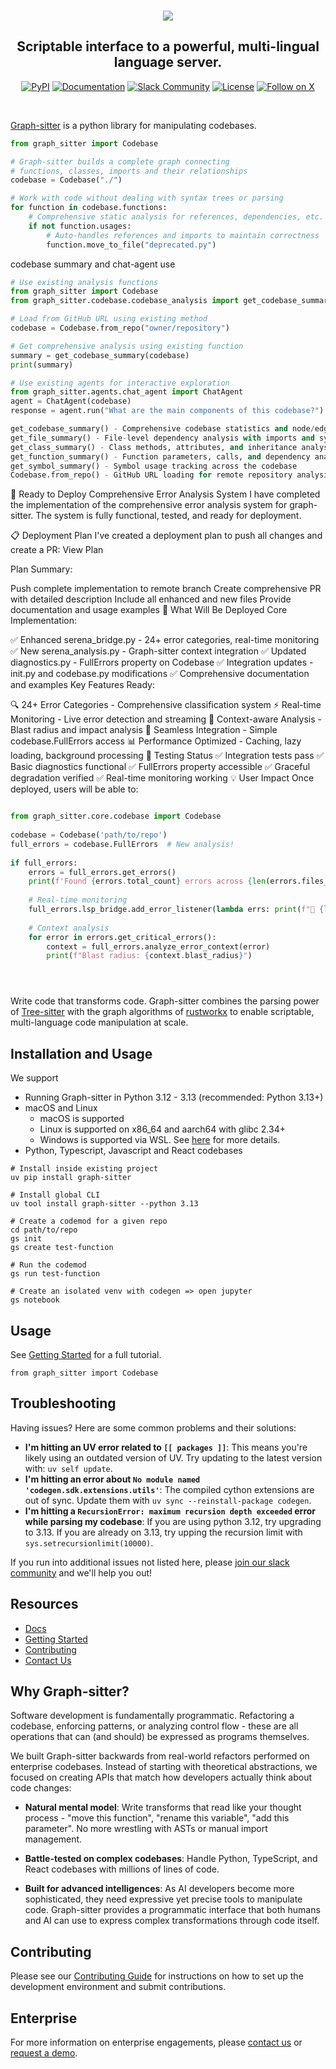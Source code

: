 <br />

<p align="center">
  <a href="https://graph-sitter.com">
    <img src="https://i.imgur.com/6RF9W0z.jpeg" />
  </a>
</p>

<h2 align="center">
  Scriptable interface to a powerful, multi-lingual language server.
</h2>

<div align="center">

[![PyPI](https://img.shields.io/badge/PyPi-codegen-gray?style=flat-square&color=blue)](https://pypi.org/project/codegen/)
[![Documentation](https://img.shields.io/badge/Docs-graph-sitter.com-purple?style=flat-square)](https://graph-sitter.com)
[![Slack Community](https://img.shields.io/badge/Slack-Join-4A154B?logo=slack&style=flat-square)](https://community.codegen.com)
[![License](https://img.shields.io/badge/Code%20License-Apache%202.0-gray?&color=gray)](https://github.com/codegen-sh/graph-sitter/tree/develop?tab=Apache-2.0-1-ov-file)
[![Follow on X](https://img.shields.io/twitter/follow/codegen?style=social)](https://x.com/codegen)

</div>

<br />

[Graph-sitter](https://graph-sitter.com) is a python library for manipulating codebases.

```python
from graph_sitter import Codebase

# Graph-sitter builds a complete graph connecting
# functions, classes, imports and their relationships
codebase = Codebase("./")

# Work with code without dealing with syntax trees or parsing
for function in codebase.functions:
    # Comprehensive static analysis for references, dependencies, etc.
    if not function.usages:
        # Auto-handles references and imports to maintain correctness
        function.move_to_file("deprecated.py")
```
codebase summary and chat-agent use
```python
# Use existing analysis functions
from graph_sitter import Codebase
from graph_sitter.codebase.codebase_analysis import get_codebase_summary

# Load from GitHub URL using existing method
codebase = Codebase.from_repo("owner/repository")

# Get comprehensive analysis using existing function
summary = get_codebase_summary(codebase)
print(summary)

# Use existing agents for interactive exploration
from graph_sitter.agents.chat_agent import ChatAgent
agent = ChatAgent(codebase)
response = agent.run("What are the main components of this codebase?")
```
```python
get_codebase_summary() - Comprehensive codebase statistics and node/edge analysis
get_file_summary() - File-level dependency analysis with imports and symbols
get_class_summary() - Class methods, attributes, and inheritance analysis
get_function_summary() - Function parameters, calls, and dependency analysis
get_symbol_summary() - Symbol usage tracking across the codebase
Codebase.from_repo() - GitHub URL loading for remote repository analysis
```


🚀 Ready to Deploy Comprehensive Error Analysis System
I have completed the implementation of the comprehensive error analysis system for graph-sitter. The system is fully functional, tested, and ready for deployment.

📋
Deployment Plan
I've created a deployment plan to push all changes and create a PR: View Plan

Plan Summary:

Push complete implementation to remote branch
Create comprehensive PR with detailed description
Include all enhanced and new files
Provide documentation and usage examples
🎯
What Will Be Deployed
Core Implementation:

✅ Enhanced serena_bridge.py - 24+ error categories, real-time monitoring
✅ New serena_analysis.py - Graph-sitter context integration
✅ Updated diagnostics.py - FullErrors property on Codebase
✅ Integration updates - init.py and codebase.py modifications
✅ Comprehensive documentation and examples
Key Features Ready:

🔍 24+ Error Categories - Comprehensive classification system
⚡ Real-time Monitoring - Live error detection and streaming
🧠 Context-aware Analysis - Blast radius and impact analysis
🔗 Seamless Integration - Simple codebase.FullErrors access
📊 Performance Optimized - Caching, lazy loading, background processing
🧪
Testing Status
✅ Integration tests pass
✅ Basic diagnostics functional
✅ FullErrors property accessible
✅ Graceful degradation verified
✅ Real-time monitoring working
💡
User Impact
Once deployed, users will be able to:
```python

from graph_sitter.core.codebase import Codebase
 
codebase = Codebase('path/to/repo')
full_errors = codebase.FullErrors  # New analysis!
 
if full_errors:
    errors = full_errors.get_errors()
    print(f'Found {errors.total_count} errors across {len(errors.files_analyzed)} files')
    
    # Real-time monitoring
    full_errors.lsp_bridge.add_error_listener(lambda errs: print(f"🚨 {len(errs)} new errors!"))
    
    # Context analysis
    for error in errors.get_critical_errors():
        context = full_errors.analyze_error_context(error)
        print(f"Blast radius: {context.blast_radius}")





```

Write code that transforms code. Graph-sitter combines the parsing power of [Tree-sitter](https://tree-sitter.github.io/tree-sitter/) with the graph algorithms of [rustworkx](https://github.com/Qiskit/rustworkx) to enable scriptable, multi-language code manipulation at scale.

## Installation and Usage

We support

- Running Graph-sitter in Python 3.12 - 3.13 (recommended: Python 3.13+)
- macOS and Linux
  - macOS is supported
  - Linux is supported on x86_64 and aarch64 with glibc 2.34+
  - Windows is supported via WSL. See [here](https://graph-sitter.com/building-with-graph-sitter/codegen-with-wsl) for more details.
- Python, Typescript, Javascript and React codebases

```
# Install inside existing project
uv pip install graph-sitter

# Install global CLI
uv tool install graph-sitter --python 3.13

# Create a codemod for a given repo
cd path/to/repo
gs init
gs create test-function

# Run the codemod
gs run test-function

# Create an isolated venv with codegen => open jupyter
gs notebook
```

## Usage

See [Getting Started](https://graph-sitter.com/introduction/getting-started) for a full tutorial.

```
from graph_sitter import Codebase
```

## Troubleshooting

Having issues? Here are some common problems and their solutions:

- **I'm hitting an UV error related to `[[ packages ]]`**: This means you're likely using an outdated version of UV. Try updating to the latest version with: `uv self update`.
- **I'm hitting an error about `No module named 'codegen.sdk.extensions.utils'`**: The compiled cython extensions are out of sync. Update them with `uv sync --reinstall-package codegen`.
- **I'm hitting a `RecursionError: maximum recursion depth exceeded` error while parsing my codebase**: If you are using python 3.12, try upgrading to 3.13. If you are already on 3.13, try upping the recursion limit with `sys.setrecursionlimit(10000)`.

If you run into additional issues not listed here, please [join our slack community](https://community.codegen.com) and we'll help you out!

## Resources

- [Docs](https://graph-sitter.com)
- [Getting Started](https://graph-sitter.com/introduction/getting-started)
- [Contributing](CONTRIBUTING.md)
- [Contact Us](https://codegen.com/contact)

## Why Graph-sitter?

Software development is fundamentally programmatic. Refactoring a codebase, enforcing patterns, or analyzing control flow - these are all operations that can (and should) be expressed as programs themselves.

We built Graph-sitter backwards from real-world refactors performed on enterprise codebases. Instead of starting with theoretical abstractions, we focused on creating APIs that match how developers actually think about code changes:

- **Natural mental model**: Write transforms that read like your thought process - "move this function", "rename this variable", "add this parameter". No more wrestling with ASTs or manual import management.

- **Battle-tested on complex codebases**: Handle Python, TypeScript, and React codebases with millions of lines of code.

- **Built for advanced intelligences**: As AI developers become more sophisticated, they need expressive yet precise tools to manipulate code. Graph-sitter provides a programmatic interface that both humans and AI can use to express complex transformations through code itself.

## Contributing

Please see our [Contributing Guide](CONTRIBUTING.md) for instructions on how to set up the development environment and submit contributions.

## Enterprise

For more information on enterprise engagements, please [contact us](https://codegen.com/contact) or [request a demo](https://codegen.com/request-demo).
